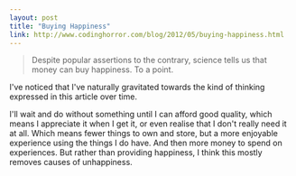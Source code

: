 ```yaml
---
layout: post
title: "Buying Happiness"
link: http://www.codinghorror.com/blog/2012/05/buying-happiness.html
---
```

> Despite popular assertions to the contrary, science tells us that money can buy happiness. To a point.

I've noticed that I've naturally gravitated towards the kind of thinking expressed in this article over time.

I'll wait and do without something until I can afford good quality, which means I appreciate it when I get it, or even realise that I don't really need it at all. Which means fewer things to own and store, but a more enjoyable experience using the things I do have. And then more money to spend on experiences. But rather than providing happiness, I think this mostly removes causes of unhappiness.
